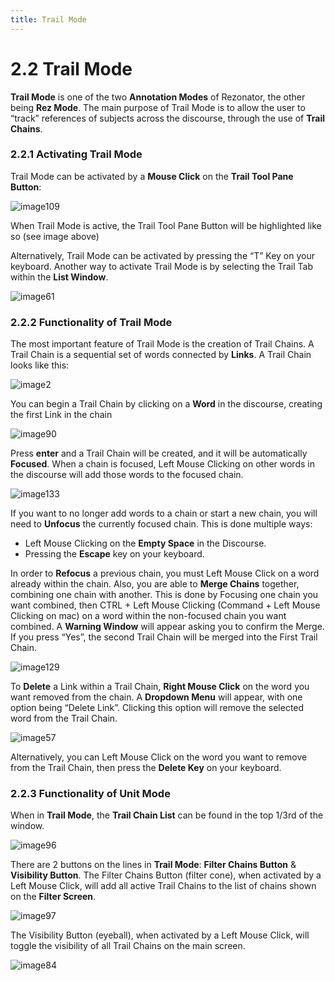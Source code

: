 ```yaml
---
title: Trail Mode
---
```

2.2 Trail Mode
=====
**Trail Mode** is one of the two **Annotation Modes** of Rezonator, the other being **Rez Mode**. The main purpose of Trail Mode is to allow the user to “track” references of subjects across the discourse, through the use of **Trail Chains**.

### 2.2.1	 Activating Trail Mode

Trail Mode can be activated by a **Mouse Click** on the **Trail Tool Pane Button**:

![image109](https://user-images.githubusercontent.com/34769184/130829763-695573f1-afb7-4427-a35e-0d003986b431.png)

When Trail Mode is active, the Trail Tool Pane Button will be highlighted like so (see image above)

Alternatively, Trail Mode can be activated by pressing the “T” Key on your keyboard. Another way to activate Trail Mode is by selecting the Trail Tab within the **List Window**.

![image61](https://user-images.githubusercontent.com/34769184/130829926-57359967-1191-4069-b484-28bae5bc45f9.png)
  
### 2.2.2	Functionality of Trail Mode

The most important feature of Trail Mode is the creation of Trail Chains. A Trail Chain is a sequential set of words connected by **Links**. A Trail Chain looks like this:

![image2](https://user-images.githubusercontent.com/34769184/130830151-b2d6bbea-4160-442b-a37e-ab51803fc7dc.png)

You can begin a Trail Chain by clicking on a **Word** in the discourse, creating the first Link in the chain

![image90](https://user-images.githubusercontent.com/34769184/130830255-697882ba-cd22-4a06-b81d-4d8ed3fbae26.png)

Press **enter** and a Trail Chain will be created, and it will be automatically **Focused**. When a chain is focused, Left Mouse Clicking on other words in the discourse will add those words to the focused chain.

![image133](https://user-images.githubusercontent.com/34769184/130830408-9dd40716-80c0-44cc-af82-d7607268a753.png)

If you want to no longer add words to a chain or start a new chain, you will need to **Unfocus** the currently focused chain. This is done multiple ways:
  * Left Mouse Clicking on the **Empty Space** in the Discourse.
  * Pressing the **Escape** key on your keyboard.

In order to **Refocus** a previous chain, you must Left Mouse Click on a word already within the chain. Also, you are able to **Merge Chains** together, combining one chain with another. This is done by Focusing one chain you want combined, then CTRL + Left Mouse Clicking (Command + Left Mouse Clicking on mac) on a word within the non-focused chain you want combined. A **Warning Window** will appear asking you to confirm the Merge. If you press “Yes”, the second Trail Chain will be merged into the First Trail Chain.

![image129](https://user-images.githubusercontent.com/34769184/130831169-9a580ddf-d02a-49cc-8770-74cd21267b2d.png)

To **Delete** a Link  within a Trail Chain, **Right Mouse Click** on the word you want removed from the chain. A **Dropdown Menu** will appear, with one option being “Delete Link”. Clicking this option will remove the selected word from the Trail Chain.

![image57](https://user-images.githubusercontent.com/34769184/130831340-9f76b5df-dd47-4e74-9f9c-05b21899a5cc.png)

Alternatively, you can Left Mouse Click on the word you want to remove from the Trail Chain, then press the **Delete Key** on your keyboard.

### 2.2.3	Functionality of Unit Mode

When in **Trail Mode**, the **Trail Chain List** can be found in the top 1/3rd of the window.

![image96](https://user-images.githubusercontent.com/34769184/130831450-5881dfc8-15af-4684-86ef-91d4662730f4.png)

There are 2 buttons on the lines in **Trail Mode**: **Filter Chains Button** & **Visibility Button**. The Filter Chains Button (filter cone), when activated by a Left Mouse Click, will add all active Trail Chains to the list of chains shown on the **Filter Screen**.

![image97](https://user-images.githubusercontent.com/34769184/130831607-4fb0f866-9320-42f8-b7e9-2e7fbe4e5528.png)

The Visibility Button (eyeball), when activated by a Left Mouse Click, will toggle the visibility of all Trail Chains on the main screen.

![image84](https://user-images.githubusercontent.com/34769184/130831676-6f8ad1e6-7757-4c43-a316-c14c60083feb.png)





